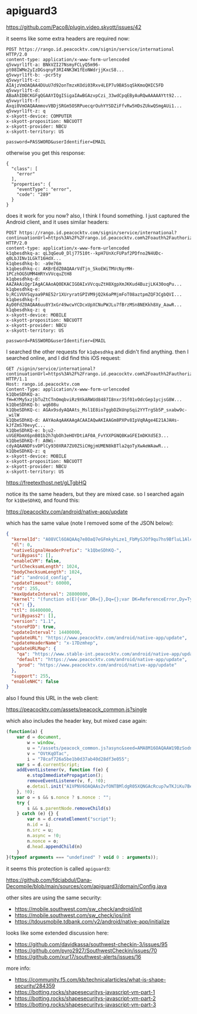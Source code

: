 # apiguard3

https://github.com/Paco8/plugin.video.skyott/issues/42

it seems like some extra headers are required now:

~~~
POST https://rango.id.peacocktv.com/signin/service/international HTTP/2.0
content-type: application/x-www-form-urlencoded
q5vwyrl1ft-a: BNkVZI27NsmyFCLyQ5m96-pt08IWMe2yIzDGsqnyF3RI4NK3W1fEoNWdrjjKxcS8...
q5vwyrl1ft-b: -pcr5ty
q5vwyrl1ft-c: AIAjzVmOAQAA4DUuU7d92onTmzxKOdi03Rxv4LEP7u9BA5sqSkKmoQHIC5FD
q5vwyrl1ft-d: ABaAhIDBCKGFgQGAAYIQgISigaIAwBGAzvpCzi_33wdCpqEByAuRQwAAAAAYtt92...
q5vwyrl1ft-f: Axqi0VmOAQAAmmovVBDjSRGm5OSRPuecqrOuhYYSDZiFfvRw5HDsZUkwQSmgAUi1...
q5vwyrl1ft-z: q
x-skyott-device: COMPUTER
x-skyott-proposition: NBCUOTT
x-skyott-provider: NBCU
x-skyott-territory: US

password=PASSWORD&userIdentifier=EMAIL
~~~

otherwise you get this response:

~~~
{
  "class": [
    "error"
  ],
  "properties": {
    "eventType": "error",
    "code": "289"
  }
}
~~~

does it work for you now? also, I think I found something. I just captured the
Android client, and it uses similar headers:

~~~
POST https://rango.id.peacocktv.com/signin/service/international?continuationUrl=https%3A%2F%2Frango.id.peacocktv.com%2Foauth%2Fauthorize%2Fservice%2Finternational%3Fresponse_type%3Dtoken%26client_id%3Dnbcu_android_phone%26redirect_uri%3Dnbcu%3A%2F%2Fauth%26api_id%3Doauth HTTP/2.0
content-type: application/x-www-form-urlencoded
k1qbesdhkq-a: qL3qGeu0_Dlj77510t--kpH7UnXcFUPaf2PDfno2N4UDc-q0LbJINv1LGkT16HdX...
k1qbesdhkq-b: -a9e76m
k1qbesdhkq-c: AKBrEdZ0AQAArVdTjn_SkoEWiTMVcNyrMH-1PCzhOG5UMM4HRYxVVcquZtH8
k1qbesdhkq-d: AAZAkAiQgrIAgACAAoAQ0EKACIGOAIxVVcquZtH8XgpXmJKKud4BuzjLK430oqPu...
k1qbesdhkq-e: b;RCiVUVSqyaa9PAE52r1XUryratGPIVM9jQ2k6aPMjmFoT08aztpmZQF3CgbQVI...
k1qbesdhkq-f: AyD0FdZ0AQAA6uu8Y3xGr49wcwYCDcxUpXCNuPWJLu7fBrzMSn8NEKkh8Xy_AawR...
k1qbesdhkq-z: q
x-skyott-device: MOBILE
x-skyott-proposition: NBCUOTT
x-skyott-provider: NBCU
x-skyott-territory: US

password=PASSWORD&userIdentifier=EMAIL
~~~

I searched the other requests for `k1qbesdhkq` and didn't find anything. then I
searched online, and I did find this iOS request:

~~~
GET /signin/service/international?continuationUrl=https%3A%2F%2Frango.id.peacocktv.com%2Foauth%2Fauthorize%2Fservice%2Finternational%3Fresponse_type%3Dtoken%26client_id%3Dnowtv%26redirect_uri%3Dnowtv%3A%2F%2Fauth%26api_id%3Doauth HTTP/1.1
Host: rango.id.peacocktv.com
Content-Type: application/x-www-form-urlencoded
k1QbeSDhKQ-a: fH=KYMy5xzjbTuZtCTnOmqbviRz9XkARWUd8487I8nxr3Sf01vOdcGep1ycjsG8W...
k1QbeSDhKQ-b: wq608u
k1QbeSDhKQ-c: AGAx9sdyAQAAts_Msl1E8io7ggbDZkUnpSqi2YYTrgSb5P_sxabw9c-_wilW
k1QbeSDhKQ-d: AAYAoAqAAKAAgACAAIAQwAKIAAGm8PXPv8IpVqRAge4E21AJAHs-kJfZmS70evyC...
k1QbeSDhKQ-e: b;u2-uVGERbmX6pnB01b2h7qbOh3eHOYDtiAF0A_FvYXXPGNQ8KaGFEImDKXd5E3...
k1QbeSDhKQ-f: A0Wi-cdyAQAANDFsvDPlCy930XRA7ZU0ZSiCHgjmUMEN8kBTla2qoTyXwAeWAawR...
k1QbeSDhKQ-z: q
x-skyott-device: MOBILE
x-skyott-proposition: NBCUOTT
x-skyott-provider: NBCU
x-skyott-territory: US
~~~

https://freetexthost.net/gLTgbHQ

notice its the same headers, but they are mixed case. so I searched again for
`k1QbeSDhKQ`, and found this:

https://peacocktv.com/android/native-app/update

which has the same value (note I removed some of the JSON below):

~~~json
{
  "kernelId": "A08VCl6OAQAAq7e8OaQ7eGFmkyhLze1_FbMySJOf9qu7hs9BfluL1Alc2Rc8AUi1B9EAAAAAAABgfTJdYD2ykA==",
  "dl": 0,
  "nativeSignalHeaderPrefix": "k1QbeSDhKQ-",
  "uriBypass": [],
  "enableCVM": false,
  "urlChecksumLength": 1024,
  "bodyChecksumLength": 1024,
  "id": "android_config",
  "updateTimeout": 60000,
  "rtd": 255,
  "maxUpdateInterval": 28800000,
  "kernel": "(function o(E){var DR={},Dq={};var DK=ReferenceError,Dy=TypeErr...",
  "ck": {},
  "ttl": 86400000,
  "uriBypass2": [],
  "version": "1.1",
  "storePID": true,
  "updateInterval": 14400000,
  "updateURL": "https://www.peacocktv.com/android/native-app/update",
  "updateHeaderName": "x-17Dzmhep",
  "updateURLMap": {
    "qa": "https://www.stable-int.peacocktv.com/android/native-app/update",
    "default": "https://www.peacocktv.com/android/native-app/update",
    "prod": "https://www.peacocktv.com/android/native-app/update"
  },
  "support": 255,
  "enableNHC": false
}
~~~

also I found this URL in the web client:

<https://peacocktv.com/assets/peacock_common.js?single>

which also includes the header key, but mixed case again:

~~~js
(function(a) {
    var d = document,
        w = window,
        u = "/assets/peacock_common.js?async&seed=AMA8M16OAQAAW19BzSodn7jeK1y3BUNLpfX2Cmu8iKObSs5vROGLcIYD1HGL&q5VwYrl1FT--z=q",
        v = "OVtKqOTac",
        i = "78caf726a5be1b0d37ab40d28df3e055";
    var s = d.currentScript;
    addEventListener(v, function f(e) {
        e.stopImmediatePropagation();
        removeEventListener(v, f, !0);
        e.detail.init("A1VPNV6OAQAAs2vfONTBMldgR05XQNGAcRcup7wTKJiKu7BeALalgesblKTlAUi1B9GcuNk0wH8AAEB3AAAAAA==", "r7jVpFu61CyaQzAE20ZcgovIXSbDd4=fJ3W_Pmx8w-KLnliqNHhkYs5O9MTReBGUt", [], [1549287101, 1864292991, 1433390943, 1610369413, 1425779306, 350974642, 742174146, 202138393], document.currentScript && document.currentScript.nonce || "kUEu6K03CCWoNS2Gd8Ca5+az", document.currentScript && document.currentScript.nonce || "kUEu6K03CCWoNS2Gd8Ca5+az", [], a)
    }, !0);
    var o = s && s.nonce ? s.nonce : "";
    try {
        s && s.parentNode.removeChild(s)
    } catch (e) {} {
        var n = d.createElement("script");
        n.id = i;
        n.src = u;
        n.async = !0;
        n.nonce = o;
        d.head.appendChild(n)
    }
}(typeof arguments === "undefined" ? void 0 : arguments));
~~~

it seems this protection is called `apiguard3`:

https://github.com/fdciabdul/Dana-Decompile/blob/main/sources/com/apiguard3/domain/Config.java

other sites are using the same security:

- <https://mobile.southwest.com/sw_check/android/init>
- <https://mobile.southwest.com/sw_check/ios/init>
- https://tdousmobile.tdbank.com/v2/android/native-app/initialize

looks like some extended discussion here:

- https://github.com/davidkassa/southwest-checkin-3/issues/95
- https://github.com/pyro2927/SouthwestCheckin/issues/70
- https://github.com/xur17/southwest-alerts/issues/16

more info:

- https://community.f5.com/kb/technicalarticles/what-is-shape-security/284359
- https://botting.rocks/shapesecuritys-javascript-vm-part-1
- https://botting.rocks/shapesecuritys-javascript-vm-part-2
- https://botting.rocks/shapesecuritys-javascript-vm-part-3
